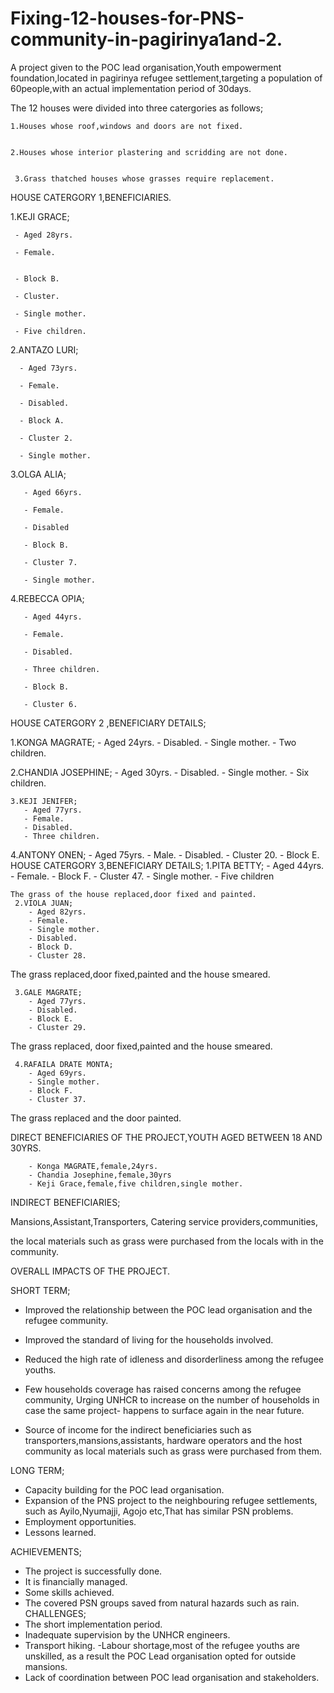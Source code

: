 # Fixing-12-houses-for-PNS-community-in-pagirinya1and-2.
A project given to the POC lead organisation,Youth empowerment foundation,located in pagirinya refugee settlement,targeting a population of 60people,with an actual implementation period of 30days.

The 12 houses were divided into three catergories as follows;
   
     
    1.Houses whose roof,windows and doors are not fixed.
   
    
    2.Houses whose interior plastering and scridding are not done.
    
   
     3.Grass thatched houses whose grasses require replacement.

HOUSE CATERGORY 1,BENEFICIARIES.

 1.KEJI GRACE;
    
     - Aged 28yrs.
     
     - Female.
     
      
     - Block B.
     
     - Cluster.
    
     - Single mother.
    
     - Five children.
    
 2.ANTAZO LURI;

      - Aged 73yrs.
      
      - Female.
      
      - Disabled.
     
      - Block A.
      
      - Cluster 2.
     
      - Single mother.

 3.OLGA ALIA;
       
       - Aged 66yrs.
       
       - Female.
       
       - Disabled
       
       - Block B.
       
       - Cluster 7.
       
       - Single mother.
 
 4.REBECCA OPIA;
      
       - Aged 44yrs.
       
       - Female.
       
       - Disabled.
      
       - Three children.
      
       - Block B.
       
       - Cluster 6.

 HOUSE CATERGORY 2 ,BENEFICIARY DETAILS;
 
  1.KONGA MAGRATE;
       - Aged 24yrs.
       - Disabled.
       - Single mother.
       - Two children.
  
   2.CHANDIA JOSEPHINE;
       - Aged 30yrs.
       - Disabled.
       - Single mother.
       - Six children.
  
    3.KEJI JENIFER;
       - Aged 77yrs.
       - Female.
       - Disabled.
       - Three children.
   4.ANTONY ONEN;
       - Aged 75yrs.
       - Male.
       - Disabled.
       - Cluster 20.
       - Block E.
HOUSE CATERGORY 3,BENEFICIARY DETAILS;
    1.PITA BETTY;
        - Aged 44yrs.
        - Female.
        - Block F.
        - Cluster 47.
        - Single mother.
        - Five children
 
    The grass of the house replaced,door fixed and painted.
     2.VIOLA JUAN;
        - Aged 82yrs.
        - Female.
        - Single mother.
        - Disabled.
        - Block D.
        - Cluster 28.
  The grass replaced,door fixed,painted and the house smeared.
   
     3.GALE MAGRATE;
        - Aged 77yrs.
        - Disabled.
        - Block E.
        - Cluster 29.
  The grass replaced, door fixed,painted and the house smeared.
    
     4.RAFAILA DRATE MONTA;
        - Aged 69yrs.
        - Single mother.
        - Block F.
        - Cluster 37.
  The grass replaced and the door painted.

  DIRECT BENEFICIARIES OF THE PROJECT,YOUTH AGED BETWEEN 18 AND 30YRS.
   
        - Konga MAGRATE,female,24yrs.
        - Chandia Josephine,female,30yrs
        - Keji Grace,female,five children,single mother.
   
  INDIRECT BENEFICIARIES;
 
 Mansions,Assistant,Transporters, Catering service providers,communities,
 
 the local materials such as grass were purchased from the locals with in the community.
 
  OVERALL IMPACTS OF THE PROJECT.
 
  SHORT TERM;
 
 - Improved the relationship between the POC lead organisation and the refugee community.
 
 - Improved the standard of living for the households involved.
 
 - Reduced the high rate of idleness and disorderliness among the refugee youths.
 
 - Few households coverage has raised concerns among the refugee community, 
   Urging UNHCR to increase on the number of households in case the same project-
   happens to surface again in the near future.
 
 - Source of income for the indirect beneficiaries such as transporters,mansions,assistants,
   hardware operators and the host community as local materials such as grass were purchased from them.

  LONG TERM;
- Capacity building for the POC lead organisation.
- Expansion of the PNS project to the neighbouring refugee settlements, such as Ayilo,Nyumajji,
  Agojo etc,That has similar PSN problems.
- Employment opportunities.
- Lessons learned.
 
ACHIEVEMENTS;
- The project is successfully done.
- It is financially managed.
- Some skills achieved.
- The covered PSN groups saved from natural hazards such as rain.
CHALLENGES;
- The short implementation period.
- Inadequate supervision by the UNHCR engineers.
- Transport hiking.
-Labour shortage,most of the refugee youths are unskilled, as a result the POC 
 Lead organisation opted for outside mansions.
- Lack of coordination between POC lead organisation and stakeholders.




 



    


       
